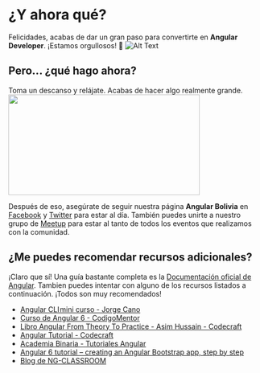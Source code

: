 # ¿Y ahora qué?
Felicidades, acabas de dar un gran paso para convertirte en **Angular Developer**. ¡Estamos orgullosos! :tada:
![Alt Text](https://media.giphy.com/media/glEsn20jvC7iE/giphy.gif)
## Pero... ¿qué hago ahora?
Toma un descanso y relájate. Acabas de hacer algo realmente grande.
<img src="https://media.giphy.com/media/bqolELP0thqfj4wAMb/giphy.gif" height="200px" width="380"/>

Después de eso, asegúrate de seguir nuestra página **Angular Bolivia** en [Facebook](https://www.facebook.com/angular.bolivia) y [Twitter](https://twitter.com/angularBolivia) para estar al día. También puedes unirte a nuestro grupo de [Meetup](https://www.meetup.com/es/Angular-Bolivia/) para estar al tanto de todos los eventos que realizamos con la comunidad.
 
 ## ¿Me puedes recomendar recursos adicionales?
 ¡Claro que sí!
 Una guía bastante completa es la [Documentación oficial de Angular](https://angular.io/guide/quickstart).
 Tambien puedes intentar con alguno de los recursos listados a continuación. ¡Todos son muy recomendados!
 
 * [Angular CLI mini curso - Jorge Cano](https://medium.com/@jorgeucano/angular-cli-mini-curso-9f8b00543f1b)
 * [Curso de Angular 6 - CodigoMentor](https://www.youtube.com/playlist?list=PLK7sa90aSLe7RW_7qotGlmBxMtm-jajCG)
 * [Libro Angular From Theory To Practice - Asim Hussain - Codecraft](https://lemus.webs.upv.es/wordpress/wp-content/uploads/2018/07/angular-from-theory-to-practice.pdf)
 * [Angular Tutorial - Codecraft](https://codecraft.tv/courses/angular/)
 * [Academia Binaria - Tutoriales Angular](https://academia-binaria.com/categories/Tutorial/Angular/)
 * [Angular 6 tutorial – creating an Angular Bootstrap app, step by step](https://mdbootstrap.com/education/angular/)
 * [Blog de NG-CLASSROOM](https://blog.ng-classroom.com/blog/)
